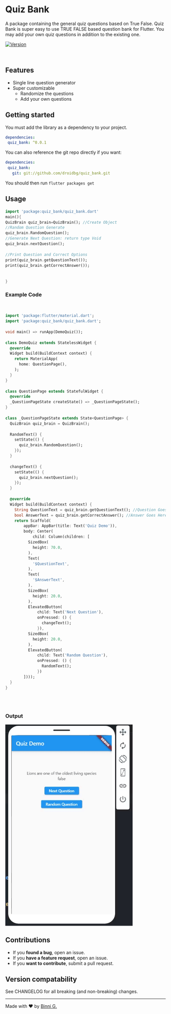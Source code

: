 # Quiz Bank

A package containing the general quiz questions based on True False. Quiz Bank is super easy to use TRUE FALSE based question bank for Flutter. You may add your own quiz questions in addition to the existing one.

[![Version](https://img.shields.io/badge/version-0.0.1-blue.svg)](https://pub.dartlang.org/packages/quiz_bank)



<p align="center">
<img src=""> 
</p>


## Features

- Single line question generator
- Super customizable
	- Randomize the questions
	- Add your own questions
## Getting started

You must add the library as a dependency to your project.
```yaml
dependencies:
 quiz_bank: ^0.0.1
```

You can also reference the git repo directly if you want:
```yaml
dependencies:
 quiz_bank:
   git: git://github.com/droidbg/quiz_bank.git
```


You should then run `flutter packages get`


## Usage
```dart
import 'package:quiz_bank/quiz_bank.dart'
main(){
QuizBrain quiz_brain=QuizBrain(); //Create Object
//Random Question Generate
quiz_brain.RandomQuestion();
//Generate Next Question: return type Void
quiz_brain.nextQuestion();

//Print Question and Correct Options
print(quiz_brain.getQuestionText());
print(quiz_brain.getCorrectAnswer());


}
```

<h3>Example Code </h3>
<br>

```dart
import 'package:flutter/material.dart';
import 'package:quiz_bank/quiz_bank.dart';

void main() => runApp(DemoQuiz());

class DemoQuiz extends StatelessWidget {
  @override
  Widget build(BuildContext context) {
    return MaterialApp(
      home: QuestionPage(),
    );
  }
}

class QuestionPage extends StatefulWidget {
  @override
  _QuestionPageState createState() => _QuestionPageState();
}

class _QuestionPageState extends State<QuestionPage> {
  QuizBrain quiz_brain = QuizBrain();

  RandomText() {
    setState(() {
      quiz_brain.RandomQuestion();
    });
  }

  changeText() {
    setState(() {
      quiz_brain.nextQuestion();
    });
  }

  @override
  Widget build(BuildContext context) {
    String QuestionText = quiz_brain.getQuestionText(); //Question Goes Here
    bool AnswerText = quiz_brain.getCorrectAnswer(); //Answer Goes Here
    return Scaffold(
        appBar: AppBar(title: Text('Quiz Demo')),
        body: Center(
            child: Column(children: [
          SizedBox(
            height: 70.0,
          ),
          Text(
            '$QuestionText',
          ),
          Text(
            '$AnswerText',
          ),
          SizedBox(
            height: 20.0,
          ),
          ElevatedButton(
              child: Text('Next Question'),
              onPressed: () {
                changeText();
              }),
          SizedBox(
            height: 20.0,
          ),
          ElevatedButton(
              child: Text('Random Question'),
              onPressed: () {
                RandomText();
              })
        ])));
  }
}
```
<br><br>
<h3>Output</h3>

![Output](https://raw.githubusercontent.com/droidbg/quiz_bank/master/readme-assests/demo.gif)


## Contributions
* If you **found a bug**, open an issue.
* If you **have a feature request**, open an issue.
* If you **want to contribute**, submit a pull request.
## Version compatability

See CHANGELOG for all breaking (and non-breaking) changes.

<hr/>
Made with ❤ by <a href="https://www.linkedin.com/in/binni-goel/">Binni G.</a>
</p>